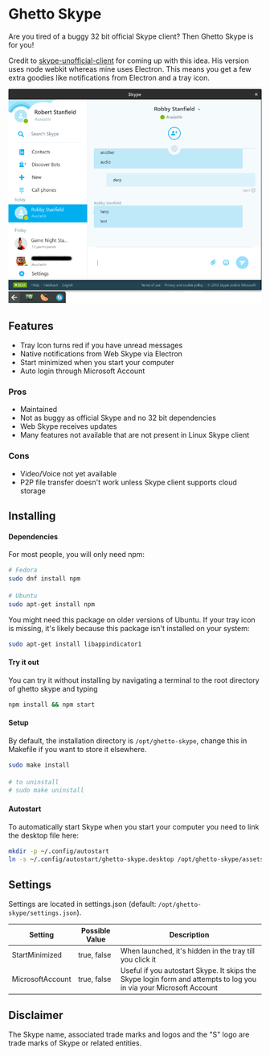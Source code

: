 # Ghetto Skype
Are you tired of a buggy 32 bit official Skype client? Then Ghetto Skype is for you!

Credit to [skype-unofficial-client](https://github.com/haskellcamargo/skype-unofficial-client) for coming up with this idea. His version uses node webkit whereas mine uses Electron. This means you get a few extra goodies like notifications from Electron and a tray icon.

![Screenshot](assets/screenshot.png)

## Features
- Tray Icon turns red if you have unread messages
- Native notifications from Web Skype via Electron
- Start minimized when you start your computer
- Auto login through Microsoft Account

### Pros
- Maintained
- Not as buggy as official Skype and no 32 bit dependencies
- Web Skype receives updates
- Many features not available that are not present in Linux Skype client

### Cons
- Video/Voice not yet available
- P2P file transfer doesn't work unless Skype client supports cloud storage

## Installing

#### Dependencies
For most people, you will only need npm:
```bash
# Fedora
sudo dnf install npm

# Ubuntu
sudo apt-get install npm
```

You might need this package on older versions of Ubuntu. If your tray icon is missing, it's likely because this package isn't installed on your system:
```bash
sudo apt-get install libappindicator1
```

#### Try it out

You can try it without installing by navigating a terminal to the root directory of ghetto skype and typing
```bash
npm install && npm start
```

#### Setup
By default, the installation directory is `/opt/ghetto-skype`, change this in Makefile if you want to store it elsewhere.
```bash
sudo make install

# to uninstall
# sudo make uninstall
```

#### Autostart
To automatically start Skype when you start your computer you need to link the desktop file here:
```bash
mkdir -p ~/.config/autostart
ln -s ~/.config/autostart/ghetto-skype.desktop /opt/ghetto-skype/assets/skype.desktop
```

## Settings
Settings are located in settings.json (default: `/opt/ghetto-skype/settings.json`).

| Setting          | Possible Value                    | Description
| ---------------- | --------------------------------- | ------------------------------
| StartMinimized   | true, false                       | When launched, it's hidden in the tray till you click it
| MicrosoftAccount | true, false                       | Useful if you autostart Skype. It skips the Skype login form and attempts to log you in via your Microsoft Account

## Disclaimer
The Skype name, associated trade marks and logos and the "S" logo are trade marks of Skype or related entities.
